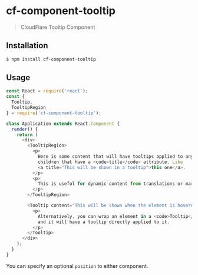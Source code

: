 # cf-component-tooltip

> CloudFlare Tooltip Component

## Installation

```sh
$ npm install cf-component-tooltip
```

## Usage

```js
const React = require('react');
const {
  Tooltip,
  TooltipRegion
} = require('cf-component-tooltip');

class Application extends React.Component {
  render() {
    return (
      <div>
        <TooltipRegion>
          <p>
            Here is some content that will have tooltips applied to any
            children that have a <code>title</code> attribute. Like
            <a title="This will be shown in a tooltip">this one</a>.
          </p>
          <p>
            This is useful for dynamic content from translations or markdown.
          </p>
        </TooltipRegion>

        <Tooltip content="This will be shown when the element is hovered">
          <p>
            Alternatively, you can wrap an element in a <code>Tooltip</code>
            and it will have a tooltip directly applied to it.
          </p>
        </Tooltip>
      </div>
    );
  }
}
```

You can specify an optional `position` to either component.

